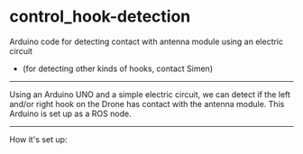 # control_hook-detection
Arduino code for detecting contact with antenna module using an electric circuit


* (for detecting other kinds of hooks, contact Simen)


*********************

Using an Arduino UNO and a simple electric circuit, we can detect if the left and/or right hook on the Drone has contact with the antenna module. This Arduino is set up as a ROS node. 

*********************

How it's set up: